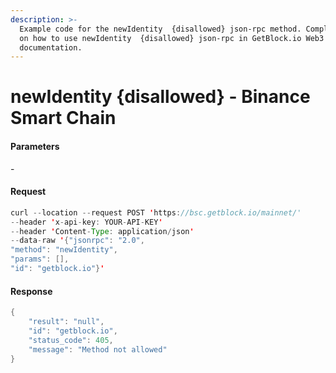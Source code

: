 ```yaml
---
description: >-
  Example code for the newIdentity  {disallowed} json-rpc method. Сomplete guide
  on how to use newIdentity  {disallowed} json-rpc in GetBlock.io Web3
  documentation.
---
```


# newIdentity {disallowed} - Binance Smart Chain

#### Parameters

\-

#### Request

```java
curl --location --request POST 'https://bsc.getblock.io/mainnet/' 
--header 'x-api-key: YOUR-API-KEY' 
--header 'Content-Type: application/json' 
--data-raw '{"jsonrpc": "2.0",
"method": "newIdentity",
"params": [],
"id": "getblock.io"}'
```

#### Response

```java
{
    "result": "null",
    "id": "getblock.io",
    "status_code": 405,
    "message": "Method not allowed"
}
```
